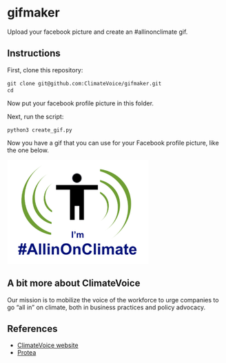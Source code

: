 # gifmaker
Upload your facebook picture and create an #allinonclimate gif.

## Instructions

First, clone this repository:

```
git clone git@github.com:ClimateVoice/gifmaker.git
cd
```

Now put your facebook profile picture in this folder.

Next, run the script:

```
python3 create_gif.py
```

Now you have a gif that you can use for your Facebook profile picture, like the one below.

![](https://github.com/ClimateVoice/gifmaker/blob/master/Gif-2020-43-07-16-43-07.gif?raw=true)

## A bit more about ClimateVoice
Our mission is to mobilize the voice of the workforce to urge companies to go “all in” on climate, both in business practices and policy advocacy.

## References
* [ClimateVoice website](https://climatevoice.org)
* [Protea](http://protea.earth)

